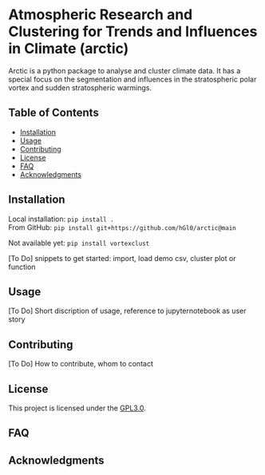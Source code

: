 # Atmospheric Research and Clustering for Trends and Influences in Climate (arctic)
Arctic is a python package to analyse and cluster climate data. It has a special focus on the segmentation and influences in the stratospheric polar vortex and sudden stratospheric warmings.

## Table of Contents
- [Installation](#installation)
- [Usage](#usage)
- [Contributing](#contributing)
- [License](#license)
- [FAQ](#faq)
- [Acknowledgments](#acknowledgments)

## Installation <a name="installation"></a>

Local installation: `pip install .` <br>
From GitHub: `pip install git+https://github.com/hGl0/arctic@main`

Not available yet: `pip install vortexclust`

[To Do] snippets to get started: import, load demo csv, cluster plot or function


## Usage <a name="usage"></a>
[To Do] Short discription of usage, reference to jupyternotebook as user story

## Contributing <a name="contributing"></a>
[To Do] How to contribute, whom to contact

## License <a name="license"></a>
This project is licensed under the [GPL3.0](LICENSE).

## FAQ <a name="faq"></a>

## Acknowledgments <a name="acknowledgments"></a>
